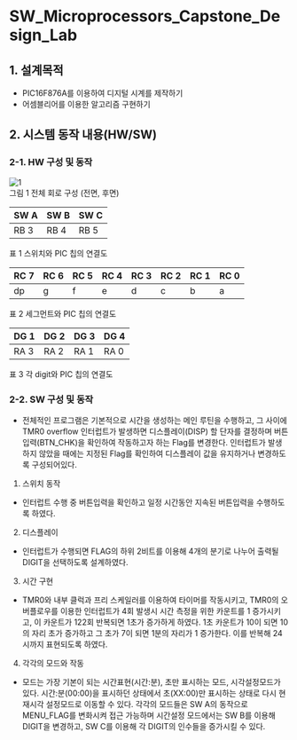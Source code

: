 # SW_Microprocessors_Capstone_Design_Lab
 
## 1. 설계목적
- PIC16F876A를 이용하여 디지털 시계를 제작하기  
- 어셈블리어를 이용한 알고리즘 구현하기

## 2. 시스템 동작 내용(HW/SW)
### 2-1. HW 구성 및 동작

![1](https://user-images.githubusercontent.com/58457978/100061682-c5d22d80-2e71-11eb-9c17-b98691cb2e93.png)   
그림 1 전체 회로 구성 (전면, 후면)

|SW A|SW B|SW C|
|---|---|---|
|RB 3|RB 4|RB 5|  

표 1 스위치와 PIC 칩의 연결도

|RC 7|RC 6|RC 5|RC 4|RC 3|RC 2|RC 1|RC 0|
|---|---|---|---|---|---|---|---|
|dp|g|f|e|d|c|b|a|  

표 2 세그먼트와 PIC 칩의 연결도

|DG 1|DG 2|DG 3|DG 4|
|---|---|---|---|
|RA 3|RA 2|RA 1|RA 0|  

표 3 각 digit와 PIC 칩의 연결도

### 2-2. SW 구성 및 동작
- 전체적인 프로그램은 기본적으로 시간을 생성하는 메인 루틴을 수행하고, 그 사이에 TMR0 overflow 인터럽트가 발생하면 디스플레이(DISP) 할 단자를 결정하며 버튼입력(BTN_CHK)을 확인하여 작동하고자 하는 Flag를 변경한다. 인터럽트가 발생하지 않았을 때에는 지정된 Flag를 확인하여 디스플레이 값을 유지하거나 변경하도록 구성되어있다.

1) 스위치 동작
- 인터럽트 수행 중 버튼입력을 확인하고 일정 시간동안 지속된 버튼입력을 수행하도록 하였다. 

2) 디스플레이
- 인터럽트가 수행되면 FLAG의 하위 2비트를 이용해 4개의 분기로 나누어 출력될 DIGIT을 선택하도록 설계하였다.

3) 시간 구현
- TMR0와 내부 클럭과 프리 스케일러를 이용하여 타이머를 작동시키고, TMR0의 오버플로우를 이용한 인터럽트가 4회 발생시 시간 측정을 위한 카운트를 1 증가시키고, 이 카운트가 122회 반복되면 1초가 증가하게 하였다. 1초 카운트가 10이 되면 10의 자리 초가 증가하고 그 초가 7이 되면 1분의 자리가 1 증가한다. 이를 반복해 24시까지 표현되도록 하였다.

4) 각각의 모드와 작동
- 모드는 가장 기본이 되는 시간표현(시간:분), 초만 표시하는 모드, 시각설정모드가 있다.
시간:분(00:00)을 표시하던 상태에서 초(XX:00)만 표시하는 상태로 다시 현재시각 설정모드로 이동할 수 있다. 각각의 모드들은 SW A의 동작으로 MENU_FLAG를 변화시켜 접근 가능하며 시간설정 모드에서는 SW B를 이용해 DIGIT을 변경하고, SW C를 이용해 각 DIGIT의 인수들을 증가시킬 수 있다.
